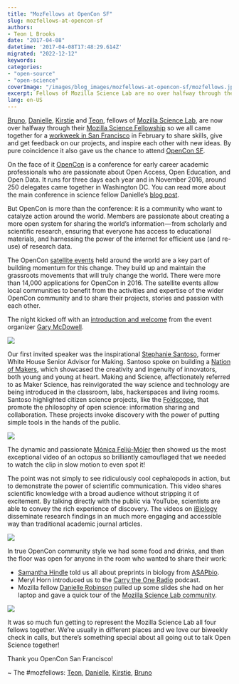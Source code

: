 ```yaml
---
title: "MozFellows at OpenCon SF"
slug: mozfellows-at-opencon-sf
authors:
- Teon L Brooks
date: "2017-04-08"
datetime: '2017-04-08T17:48:29.614Z'
migrated: "2022-12-12"
keywords:
categories:
- "open-source"
- "open-science"
coverImage: "/images/blog_images/mozfellows-at-opencon-sf/mozfellows.jpg"
excerpt: Fellows of Mozilla Science Lab are no over halfway through their Fellowship so we all came together for a workweek in San Francisco.
lang: en-US
---
```


[Bruno](https://medium.com/u/92ab61277046), [Danielle](https://twitter.com/daniellecrobins), [Kirstie](https://twitter.com/kirstie_j) and [Teon](https://medium.com/u/60886f45ef85), fellows of [Mozilla Science Lab](https://medium.com/u/e5bb8166cdbf), are now over halfway through their [Mozilla Science Fellowship](https://science.mozilla.org/programs/fellowships) so we all came together for a [workweek in San Francisco](https://blog.mozilla.org/foundation-archive/mozilla-science/mozfellows-workweek) in February to share skills, give and get feedback on our projects, and inspire each other with new ideas. By pure coincidence it also gave us the chance to attend [OpenCon SF](http://www.opencon2016.org/opencon_san_francisco).

On the face of it [OpenCon](http://www.opencon2016.org/) is a conference for early career academic professionals who are passionate about Open Access, Open Education, and Open Data. It runs for three days each year and in November 2016, around 250 delegates came together in Washington DC. You can read more about the main conference in science fellow Danielle’s [blog post](https://blog.mozilla.org/foundation-archive/mozilla-science/opencon-an-unexpected-journey).

But OpenCon is more than the conference: it is a community who want to catalyze action around the world. Members are passionate about creating a more open system for sharing the world’s information — from scholarly and scientific research, ensuring that everyone has access to educational materials, and harnessing the power of the internet for efficient use (and re-use) of research data.

The OpenCon [satellite events](http://www.opencon2016.org/satellites) held around the world are a key part of building momentum for this change. They build up and maintain the grassroots movements that will truly change the world. There were more than 14,000 applications for OpenCon in 2016. The satellite events allow local communities to benefit from the activities and expertise of the wider OpenCon community and to share their projects, stories and passion with each other.

The night kicked off with an [introduction and welcome](https://f1000research.com/slides/6-114) from the event organizer [Gary McDowell](https://twitter.com/BiophysicalFrog).

<img src='/images/blog_images/mozfellows-at-opencon-sf/0__qp__56B4uDrf__w9wa.jpg' />

Our first invited speaker was the inspirational [Stephanie Santoso](https://twitter.com/smsantoso), former White House Senior Advisor for Making. Santoso spoke on building a [Nation of Makers](http://www.nationofmakers.us/), which showcased the creativity and ingenuity of innovators, both young and young at heart. Making and Science, affectionately referred to as Maker Science, has reinvigorated the way science and technology are being introduced in the classroom, labs, hackerspaces and living rooms. Santoso highlighted citizen science projects, like the [Foldscope](https://www.foldscope.com/), that promote the philosophy of open science: information sharing and collaboration. These projects invoke discovery with the power of putting simple tools in the hands of the public.

<img src='/images/blog_images/mozfellows-at-opencon-sf/0__Xe4MogUXG7fmRxk1.jpg' />

The dynamic and passionate [Mónica Feliú-Mójer](https://twitter.com/moefeliu) then showed us the most exceptional video of an octopus so brilliantly camouflaged that we needed to watch the clip in slow motion to even spot it!

The point was not simply to see ridiculously cool cephalopods in action, but to demonstrate the power of scientific communication. This video shares scientific knowledge with a broad audience without stripping it of excitement. By talking directly with the public via YouTube, scientists are able to convey the rich experience of discovery. The videos on [iBiology](https://www.ibiology.org/) disseminate research findings in an much more engaging and accessible way than traditional academic journal articles.

<img src='/images/blog_images/mozfellows-at-opencon-sf/0__HyEjML5d7Io5egy__.JPG' />

In true OpenCon community style we had some food and drinks, and then the floor was open for anyone in the room who wanted to share their work:

*   [Samantha Hindle](https://twitter.com/HindleSamantha) told us all about preprints in biology from [ASAPbio](http://asapbio.org/).
*   Meryl Horn introduced us to the [Carry the One Radio](http://www.carrytheoneradio.com/) podcast.
*   Mozilla fellow [Danielle Robinson](https://twitter.com/daniellecrobins) pulled up some slides she had on her laptop and gave a quick tour of the [Mozilla Science Lab community](https://github.com/daniellecrobinson/fellows-class-2016/blob/b334283994963df310f6c21b0168152ad6c4015d/danielle/Mozilla%20-%20OpenConSF.pdf).

<img src='/images/blog_images/mozfellows-at-opencon-sf/0__yqk4sktbwmalFJHq.JPG' />

It was so much fun getting to represent the Mozilla Science Lab all four fellows together. We’re usually in different places and we love our biweekly check in calls, but there’s something special about all going out to talk Open Science together!

Thank you OpenCon San Francisco!

~ The #mozfellows: [Teon](https://twitter.com/teonbrooks), [Danielle](https://twitter.com/daniellecrobins), [Kirstie](https://twitter.com/kirstie_j), [Bruno](https://twitter.com/bmpvieira)
